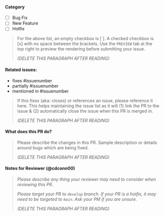 #### Category
- [ ] Bug Fix
- [ ] New Feature
- [ ] Hotfix

> For the above list, an empty checkbox is [ ]. A checked checkbox is [x] with no space between the brackets. Use the `PREVIEW` tab at the top right to preview the rendering before submitting your issue.
> 
> _(DELETE THIS PARAGRAPH AFTER READING)_

#### Related issues:
- fixes #issuenumber
- partially #issuenumber
- mentioned in #issuenumber

> If this fixes (aka: closes) or references an issue, please reference it here. This helps maintaining the issue list as it will (1) link the PR to the issue & (2) automatically close the issue when this PR is merged in.
> 
> _(DELETE THIS PARAGRAPH AFTER READING)_

#### What does this PR do?

> Please describe the changes in this PR. Sample description or details around bugs which are being fixed.
> 
> _(DELETE THIS PARAGRAPH AFTER READING)_

#### Notes for Reviewer (@cdconn00)

> *Please describe any thing your reviewer may need to consider when reviewing this PR.*
> 
> *Please target your PR to `develop` branch. If your PR is a hotfix, it may need to be targeted to `main`. Ask your PM if you are unsure.*
> 
> _(DELETE THIS PARAGRAPH AFTER READING)_


